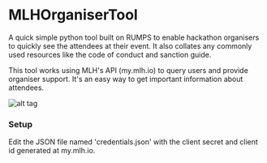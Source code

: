 # MLHOrganiserTool

A quick simple python tool built on RUMPS to enable hackathon organisers to quickly see the attendees at their event. It also collates any commonly used resources like the code of conduct and sanction guide.

This tool works using MLH's API (my.mlh.io) to query users and provide organiser support. It's an easy way to get important information about attendees. 

![alt tag](https://raw.github.com/Bucknalla/MLHOrgainserTool/Master/mlhtool.png)


### Setup

Edit the JSON file named 'credentials.json' with the client secret and client id generated at my.mlh.io.

